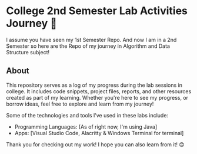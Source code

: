 # College 2nd Semester Lab Activities Journey 🚀

I assume you have seen my 1st Semester Repo. And now I am in a 2nd Semester so here are the Repo of my journey in Algorithm and Data Structure subject!

## About

This repository serves as a log of my progress during the lab sessions in college. It includes code snippets, project files, reports, and other resources created as part of my learning. Whether you're here to see my progress, or borrow ideas, feel free to explore and learn from my journey!

Some of the technologies and tools I’ve used in these labs include:

- Programming Languages: [As of right now, I'm using Java]
- Apps: [Visual Studio Code, Alacritty & Windows Terminal for terminal]

Thank you for checking out my work! I hope you can also learn from it! 😊
